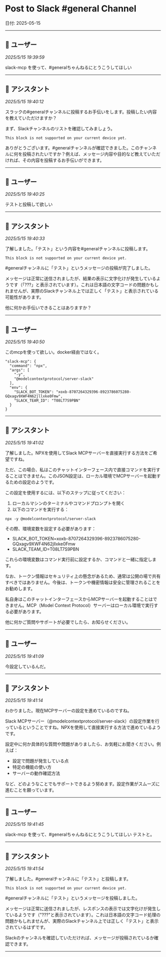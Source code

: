 # Post to Slack #general Channel

日付: 2025-05-15

---

## 👤 ユーザー
*2025/5/15 19:39:59*

slack-mcp を使って、#generalちゃんねるにとうこうしてほしい

---

## 🤖 アシスタント
*2025/5/15 19:40:12*

スラックの#generalチャンネルに投稿するお手伝いをします。投稿したい内容を教えていただけますか？

まず、Slackチャンネルのリストを確認してみましょう。
```
This block is not supported on your current device yet.
```



ありがとうございます。#generalチャンネルが確認できました。このチャンネルに何を投稿されたいですか？例えば、メッセージ内容や目的など教えていただければ、その内容を投稿するお手伝いができます。

---

## 👤 ユーザー
*2025/5/15 19:40:25*

テストと投稿して欲しい

---

## 🤖 アシスタント
*2025/5/15 19:40:33*

了解しました。「テスト」という内容を#generalチャンネルに投稿します。
```
This block is not supported on your current device yet.
```



#generalチャンネルに「テスト」というメッセージの投稿が完了しました。

メッセージは正常に送信されましたが、結果の表示に文字化けが発生しているようです（「???」と表示されています）。これは日本語の文字コードの問題かもしれませんが、実際のSlackチャンネル上では正しく「テスト」と表示されている可能性があります。

他に何かお手伝いできることはありますか？

---

## 👤 ユーザー
*2025/5/15 19:40:50*

このmcpを使って欲しい。docker経由ではなく。

    "slack-mcp": {
      "command": "npx",
      "args": [
        "-y",
        "@modelcontextprotocol/server-slack"
      ],
      "env": {
        "SLACK_BOT_TOKEN": "xoxb-8707264329396-8923786075280-GQxagv9XWF4N62jllxke0Fmw",
        "SLACK_TEAM_ID": "T08LT7S9PBN"
      }
    }

---

## 🤖 アシスタント
*2025/5/15 19:41:02*

了解しました。NPXを使用してSlack MCPサーバーを直接実行する方法をご希望ですね。

ただ、この場合、私はこのチャットインターフェース内で直接コマンドを実行することはできません。このJSON設定は、ローカル環境でMCPサーバーを起動するための設定のようです。

この設定を使用するには、以下のステップに従ってください：

1. ローカルマシンのターミナルやコマンドプロンプトを開く
2. 以下のコマンドを実行する：
```
npx -y @modelcontextprotocol/server-slack
```

その際、環境変数を設定する必要があります：
- SLACK_BOT_TOKEN=xoxb-8707264329396-8923786075280-GQxagv9XWF4N62jllxke0Fmw
- SLACK_TEAM_ID=T08LT7S9PBN

これらの環境変数はコマンド実行前に設定するか、コマンドと一緒に指定します。

なお、トークン情報はセキュリティ上の懸念があるため、通常は公開の場で共有すべきではありません。今後は、トークンや機密情報は安全に管理されることをお勧めします。

私自身はこのチャットインターフェースからMCPサーバーを起動することはできません。MCP（Model Context Protocol）サーバーはローカル環境で実行する必要があります。

他に何かご質問やサポートが必要でしたら、お知らせください。

---

## 👤 ユーザー
*2025/5/15 19:41:09*

今設定しているんだ。

---

## 🤖 アシスタント
*2025/5/15 19:41:14*

わかりました。現在MCPサーバーの設定を進めているのですね。

Slack MCPサーバー（@modelcontextprotocol/server-slack）の設定作業を行っているということですね。NPXを使用して直接実行する方法で進めているようです。

設定中に何か具体的な質問や問題がありましたら、お気軽にお聞きください。例えば：
- 設定で問題が発生している点
- 特定の機能の使い方
- サーバーの動作確認方法

など、どのようなことでもサポートできるよう努めます。設定作業がスムーズに進むことを願っています。

---

## 👤 ユーザー
*2025/5/15 19:41:45*

slack-mcp を使って、#generalちゃんねるにとうこうしてほしい
テストと。

---

## 🤖 アシスタント
*2025/5/15 19:41:54*

了解しました。#generalチャンネルに「テスト」と投稿します。
```
This block is not supported on your current device yet.
```



#generalチャンネルに「テスト」というメッセージを投稿しました。

メッセージは正常に送信されましたが、レスポンスの表示では文字化けが発生しているようです（"???"と表示されています）。これは日本語の文字コード処理の問題かもしれませんが、実際のSlackチャンネル上では正しく「テスト」と表示されているはずです。

Slackのチャンネルを確認していただければ、メッセージが投稿されているか確認できます。

---
